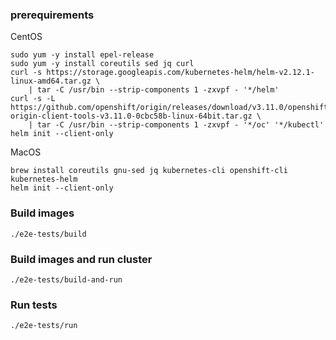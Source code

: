 ### prerequirements
CentOS
```
sudo yum -y install epel-release
sudo yum -y install coreutils sed jq curl
curl -s https://storage.googleapis.com/kubernetes-helm/helm-v2.12.1-linux-amd64.tar.gz \
    | tar -C /usr/bin --strip-components 1 -zxvpf - '*/helm'
curl -s -L https://github.com/openshift/origin/releases/download/v3.11.0/openshift-origin-client-tools-v3.11.0-0cbc58b-linux-64bit.tar.gz \
    | tar -C /usr/bin --strip-components 1 -zxvpf - '*/oc' '*/kubectl'
helm init --client-only
```
MacOS
```
brew install coreutils gnu-sed jq kubernetes-cli openshift-cli kubernetes-helm
helm init --client-only
```
### Build images
```
./e2e-tests/build
```
### Build images and run cluster
```
./e2e-tests/build-and-run
```
### Run tests
```
./e2e-tests/run
```
